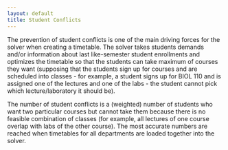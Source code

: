 ```yaml
---
layout: default
title: Student Conflicts
---
```



The prevention of student conflicts is one of the main driving forces for the solver when creating a timetable. The solver takes students demands and/or information about last like-semester student enrollments and optimizes the timetable so that the students can take maximum of courses they want (supposing that the students sign up for courses and are scheduled into classes - for example, a student signs up for BIOL 110 and is assigned one of the lectures and one of the labs - the student cannot pick which lecture/laboratory it should be).

The number of student conflicts is a (weighted) number of students who want two particular courses but cannot take them because there is no feasible combination of classes (for example, all lectures of one course overlap with labs of the other course). The most accurate numbers are reached when timetables for all departments are loaded together into the solver.
